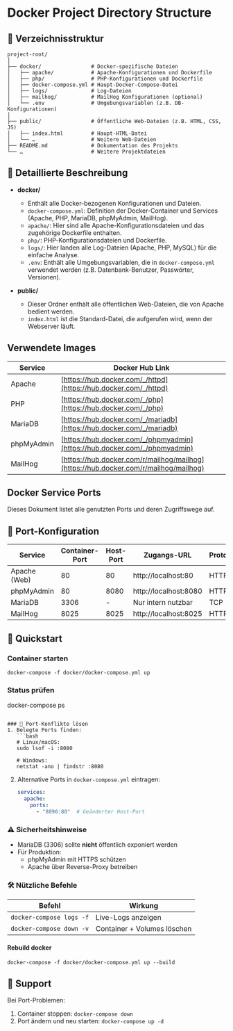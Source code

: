 # Docker Project Directory Structure

## 📁 Verzeichnisstruktur

```
project-root/  
│
├── docker/                # Docker-spezifische Dateien  
│   ├── apache/            # Apache-Konfigurationen und Dockerfile  
│   ├── php/               # PHP-Konfigurationen und Dockerfile  
│   ├── docker-compose.yml # Haupt-Docker-Compose-Datei  
│   ├── logs/              # Log-Dateien  
│   ├── mailhog/           # MailHog Konfigurationen (optional)  
│   └── .env               # Umgebungsvariablen (z.B. DB-Konfigurationen)  
│  
├── public/                # Öffentliche Web-Dateien (z.B. HTML, CSS, JS)  
│   ├── index.html         # Haupt-HTML-Datei  
│   └── …                  # Weitere Web-Dateien  
├── README.md              # Dokumentation des Projekts  
└── …                      # Weitere Projektdateien  
```

## 📂 Detaillierte Beschreibung

- **docker/**
    - Enthält alle Docker-bezogenen Konfigurationen und Dateien.
    - `docker-compose.yml`: Definition der Docker-Container und Services (Apache, PHP, MariaDB, phpMyAdmin, MailHog).
    - `apache/`: Hier sind alle Apache-Konfigurationsdateien und das zugehörige Dockerfile enthalten.
    - `php/`: PHP-Konfigurationsdateien und Dockerfile.
    - `logs/`: Hier landen alle Log-Dateien (Apache, PHP, MySQL) für die einfache Analyse.
    - `.env`: Enthält alle Umgebungsvariablen, die in `docker-compose.yml` verwendet werden (z.B. Datenbank-Benutzer, Passwörter, Versionen).

- **public/**
    - Dieser Ordner enthält alle öffentlichen Web-Dateien, die von Apache bedient werden.
    - `index.html` ist die Standard-Datei, die aufgerufen wird, wenn der Webserver läuft.


## Verwendete Images

| Service        | Docker Hub Link                                                       |
|----------------|----------------------------------------------------------------------|
| Apache         | [https://hub.docker.com/_/httpd](https://hub.docker.com/_/httpd)      |
| PHP            | [https://hub.docker.com/_/php](https://hub.docker.com/_/php)          |
| MariaDB        | [https://hub.docker.com/_/mariadb](https://hub.docker.com/_/mariadb)  |
| phpMyAdmin     | [https://hub.docker.com/_/phpmyadmin](https://hub.docker.com/_/phpmyadmin) |
| MailHog        | [https://hub.docker.com/r/mailhog/mailhog](https://hub.docker.com/r/mailhog/mailhog) |

## Docker Service Ports

Dieses Dokument listet alle genutzten Ports und deren Zugriffswege auf.

## 📌 Port-Konfiguration

| Service      | Container-Port | Host-Port | Zugangs-URL           | Protokoll |
|--------------|----------------|-----------|-----------------------|-----------|
| Apache (Web) | 80             | 80        | http://localhost:80   | HTTP      |
| phpMyAdmin   | 80             | 8080      | http://localhost:8080 | HTTP      |
| MariaDB      | 3306           | -         | Nur intern nutzbar    | TCP       |
| MailHog      | 8025           | 8025      | http://localhost:8025 | HTTP      |


## 🚀 Quickstart
### Container starten
```
docker-compose -f docker/docker-compose.yml up
```

### Status prüfen
docker-compose ps
```

### 🔧 Port-Konflikte lösen
1. Belegte Ports finden:
   ```bash
   # Linux/macOS:
   sudo lsof -i :8080
   
   # Windows:
   netstat -ano | findstr :8080
   ```

2. Alternative Ports in `docker-compose.yml` eintragen:
   ```yaml
   services:
     apache:
       ports:
         - "8090:80"  # Geänderter Host-Port
   ```

### ⚠️ Sicherheitshinweise
- MariaDB (3306) sollte **nicht** öffentlich exponiert werden
- Für Produktion:
  - phpMyAdmin mit HTTPS schützen
  - Apache über Reverse-Proxy betreiben

### 🛠️ Nützliche Befehle
| Befehl                      | Wirkung                     |
|-----------------------------|----------------------------|
| `docker-compose logs -f`    | Live-Logs anzeigen         |
| `docker-compose down -v`    | Container + Volumes löschen|

#### Rebuild docker
```
docker-compose -f docker/docker-compose.yml up --build
```

## 📎 Support
Bei Port-Problemen:
1. Container stoppen: `docker-compose down`
2. Port ändern und neu starten: `docker-compose up -d`
